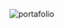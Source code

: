 ![portafolio](https://github.com/Juan-Sebastian-Rios-Martinez/juan-sebastian-rios-martinez/assets/47394043/b768c4c0-fe4e-41e4-ab0c-9594a4a0f2f5)
